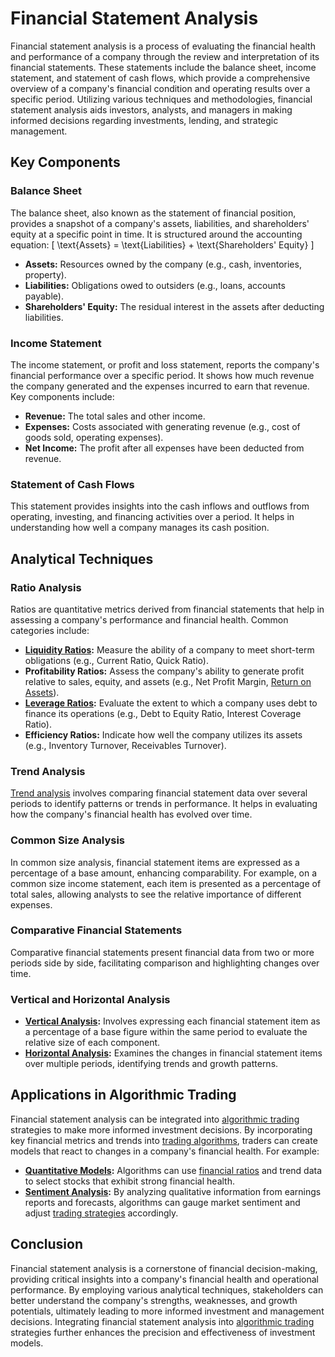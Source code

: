 # Financial Statement Analysis

Financial statement analysis is a process of evaluating the financial health and performance of a company through the review and interpretation of its financial statements. These statements include the balance sheet, income statement, and statement of cash flows, which provide a comprehensive overview of a company's financial condition and operating results over a specific period. Utilizing various techniques and methodologies, financial statement analysis aids investors, analysts, and managers in making informed decisions regarding investments, lending, and strategic management.

## Key Components

### Balance Sheet
The balance sheet, also known as the statement of financial position, provides a snapshot of a company's assets, liabilities, and shareholders' equity at a specific point in time. It is structured around the accounting equation: 
\[ \text{Assets} = \text{Liabilities} + \text{Shareholders' Equity} \]
- **Assets:** Resources owned by the company (e.g., cash, inventories, property).
- **Liabilities:** Obligations owed to outsiders (e.g., loans, accounts payable).
- **Shareholders' Equity:** The residual interest in the assets after deducting liabilities.

### Income Statement
The income statement, or profit and loss statement, reports the company's financial performance over a specific period. It shows how much revenue the company generated and the expenses incurred to earn that revenue. Key components include:
- **Revenue:** The total sales and other income.
- **Expenses:** Costs associated with generating revenue (e.g., cost of goods sold, operating expenses).
- **Net Income:** The profit after all expenses have been deducted from revenue.

### Statement of Cash Flows
This statement provides insights into the cash inflows and outflows from operating, investing, and financing activities over a period. It helps in understanding how well a company manages its cash position.

## Analytical Techniques

### Ratio Analysis
Ratios are quantitative metrics derived from financial statements that help in assessing a company's performance and financial health. Common categories include:
- **[Liquidity Ratios](../l/liquidity_ratios.md):** Measure the ability of a company to meet short-term obligations (e.g., Current Ratio, Quick Ratio).
- **Profitability Ratios:** Assess the company's ability to generate profit relative to sales, equity, and assets (e.g., Net Profit Margin, [Return on Assets](../r/return_on_assets_(roa).md)).
- **[Leverage Ratios](../l/leverage_ratios.md):** Evaluate the extent to which a company uses debt to finance its operations (e.g., Debt to Equity Ratio, Interest Coverage Ratio).
- **Efficiency Ratios:** Indicate how well the company utilizes its assets (e.g., Inventory Turnover, Receivables Turnover).

### Trend Analysis
[Trend analysis](../t/trend_analysis.md) involves comparing financial statement data over several periods to identify patterns or trends in performance. It helps in evaluating how the company's financial health has evolved over time.

### Common Size Analysis
In common size analysis, financial statement items are expressed as a percentage of a base amount, enhancing comparability. For example, on a common size income statement, each item is presented as a percentage of total sales, allowing analysts to see the relative importance of different expenses.

### Comparative Financial Statements
Comparative financial statements present financial data from two or more periods side by side, facilitating comparison and highlighting changes over time.

### Vertical and Horizontal Analysis
- **[Vertical Analysis](../v/vertical_analysis.md):** Involves expressing each financial statement item as a percentage of a base figure within the same period to evaluate the relative size of each component.
- **[Horizontal Analysis](../h/horizontal_analysis.md):** Examines the changes in financial statement items over multiple periods, identifying trends and growth patterns.

## Applications in Algorithmic Trading

Financial statement analysis can be integrated into [algorithmic trading](../a/algorithmic_trading.md) strategies to make more informed investment decisions. By incorporating key financial metrics and trends into [trading algorithms](../t/trading_algorithms.md), traders can create models that react to changes in a company's financial health. For example:
- **[Quantitative Models](../q/quantitative_models.md):** Algorithms can use [financial ratios](../f/financial_ratios.md) and trend data to select stocks that exhibit strong financial health.
- **[Sentiment Analysis](../s/sentiment_analysis.md):** By analyzing qualitative information from earnings reports and forecasts, algorithms can gauge market sentiment and adjust [trading strategies](../t/trading_strategies.md) accordingly.

## Conclusion

Financial statement analysis is a cornerstone of financial decision-making, providing critical insights into a company's financial health and operational performance. By employing various analytical techniques, stakeholders can better understand the company's strengths, weaknesses, and growth potentials, ultimately leading to more informed investment and management decisions. Integrating financial statement analysis into [algorithmic trading](../a/algorithmic_trading.md) strategies further enhances the precision and effectiveness of investment models.
